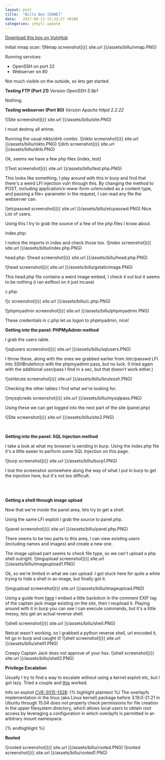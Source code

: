 ```yaml
---
layout: post
title:  "Billu Box [DONE]"
date:   2017-08-13 13:33:27 +0100
categories: jekyll update
---
```


[Download this box on VulnHub](https://www.vulnhub.com/entry/billu-b0x,188/)

Initial nmap scan:
![Nmap screenshot]({{ site.url }}/assets/billu/nmap.PNG)

Running services:
* OpenSSH on port 22
* Webserver on 80

Not much visible on the outside, so lets get started.

**Testing FTP (Port 21)**
*Version OpenSSH 5.9p1*

Nothing.

**Testing webserver (Port 80)**
*Version Apache httpd 2.2.22*

![Site screenshot]({{ site.url }}/assets/billu/site.PNG)

I must destroy all anime.

Running the usual nikto/dirb combo.
![nikto screenshot]({{ site.url }}/assets/billu/nikto.PNG)
![dirb screenshot]({{ site.url }}/assets/billu/dirb.PNG)

Ok, seems we have a few php files (index, test)

![Test screenshot]({{ site.url }}/assets/billu/test.php.PNG)

This looks like something, I play around with this in burp and find that there's a weird LFI injection vuln through this. By changing the method to POST, including application/x-www-form-urlencoded as a content type, and passing a file= parameter in the request, I can read any file the webserver can.

![etcpasswd screenshot]({{ site.url }}/assets/billu/etcpasswd.PNG)
Nice. List of users.

Using this I try to grab the source of a few of the php files I know about.

index.php:

I notice the imports in index and check those too.
![index screenshot]({{ site.url }}/assets/billu/index.php.PNG)

head.php:
![head screenshot]({{ site.url }}/assets/billu/head.php.PNG)

![head screenshot]({{ site.url }}/assets/billu/gstaticimage.PNG)

This head.php file contains a weird image embed, I check it out but it seems to be nothing (i ran exiftool on it just incase)

c.php:

![c screenshot]({{ site.url }}/assets/billu/c.php.PNG)

![phpmyadmin screenshot]({{ site.url }}/assets/billu/phpmyadmin.PNG)

These credentials in c.php let us logon to phpmyadmin, nice!


**Getting into the panel: PHPMyAdmin method**

I grab the users table.

![sqlusers screenshot]({{ site.url }}/assets/billu/sqlusers.PNG)


I throw these, along with the ones we grabbed earlier from /etc/passwd LFI into SSHBruteforce with the phpmyadmin pass, but no luck. (I tried again with the additional user/pass I find in a sec, but that doesn't work either.)

![sshbrute screenshot]({{ site.url }}/assets/billu/brutessh.PNG)

Checking the other tables I find what we're looking for.

![mysqlcreds screenshot]({{ site.url }}/assets/billu/mysqlpass.PNG)

Using these we can get logged into the next part of the site (panel.php)

![Site screenshot]({{ site.url }}/assets/billu/site2.PNG)

<br>

**Getting into the panel: SQL Injection method**

I take a look at what my browser is sending in burp. Using the index.php file it's a little easier to perform some SQL Injection on this page.

![burp screenshot]({{ site.url }}/assets/billu/burp1.PNG)

I lost the screenshot somewhere along the way of what I put in burp to get the injection here, but it's not too difficult.



<br>
<br>


**Getting a shell through image upload**

Now that we're inside the panel area, lets try to get a shell.


Using the same LFI exploit I grab the source to panel.php.

![panel screenshot]({{ site.url }}/assets/billu/panel.php.PNG)

There seems to be two parts to this area, I can view existing users (including names and images) and create a new one.

The image upload part seems to check file type, so we can't upload a php shell outright.
![imgupload screenshot]({{ site.url }}/assets/billu/imageupload1.PNG)


Ok, so we're limited in what we can upload. I got stuck here for quite a while trying to hide a shell in an image, but finally got it.

![imgupload screenshot]({{ site.url }}/assets/billu/imageupload.PNG)

Using a guide from [here](https://www.trustwave.com/Resources/SpiderLabs-Blog/Hiding-Webshell-Backdoor-Code-in-Image-Files/) I embed a little backdoor in the comment EXIF tag of the captain jack image existing on the site, then I reupload it. Playing around with it in burp you can see I can execute commands, but it's a little messy, lets get an actual reverse shell.

![shell screenshot]({{ site.url }}/assets/billu/shell.PNG)

Netcat wasn't working, so I grabbed a python reverse shell, url encoded it, hit go in burp and caught it!
![shell screenshot]({{ site.url }}/assets/billu/shell1.PNG)

Creepy Captain Jack does not approve of your hax.
![shell screenshot]({{ site.url }}/assets/billu/shell2.PNG)

**Privilege Escalation**

Usually I try to find a way to escalate without using a kernel exploit etc, but I got lazy. Tried a couple and [this](https://www.exploit-db.com/exploits/37292/) worked.

Info on exploit [CVE-2015-1328](https://cve.mitre.org/cgi-bin/cvename.cgi?name=CVE-2015-1328):
{% highlight plaintext %}
The overlayfs implementation in the linux (aka Linux kernel) package before 3.19.0-21.21 in Ubuntu through 15.04 does not properly check permissions for file creation in the upper filesystem directory, which allows local users to obtain root access by leveraging a configuration in which overlayfs is permitted in an arbitrary mount namespace.

{% endhighlight %}

**Rooted**

![rooted screenshot]({{ site.url }}/assets/billu/rooted.PNG)
![rooted screenshot]({{ site.url }}/assets/billu/rooted1.PNG)


